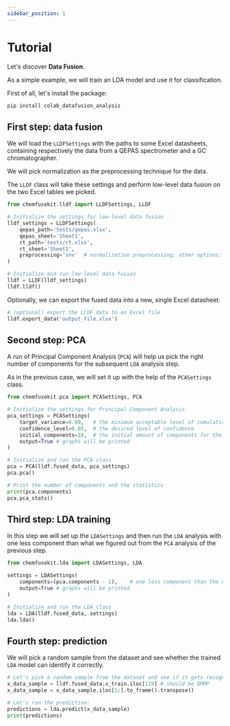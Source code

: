 ```yaml
---
sidebar_position: 1
---
```


# Tutorial

Let's discover **Data Fusion**.

As a simple example, we will train an LDA model and use it for classification.

First of all, let's install the package:
```bash
pip install colab_datafusion_analysis
```

## First step: data fusion

We will load the `LLDFSettings` with the paths to some Excel datasheets, containing
respectively the data from a QEPAS spectrometer and a GC chromatographer.

We will pick normalization as the preprocessing technique for the data.

The `LLDF` class will take these settings and perform low-level data fusion on the
two Excel tables we picked.

```python
from chemfusekit.lldf import LLDFSettings, LLDF

# Initialize the settings for low-level data fusion
lldf_settings = LLDFSettings(
    qepas_path='tests/qepas.xlsx',
    qepas_sheet='Sheet1',
    rt_path='tests/rt.xlsx',
    rt_sheet='Sheet1',
    preprocessing='snv'  # normalization preprocessing; other options: savgol or both
)

# Initialize and run low-level data fusion
lldf = LLDF(lldf_settings)
lldf.lldf()
```

Optionally, we can export the fused data into a new, single Excel datasheet:

```python
# (optional) export the LLDF data to an Excel file
lldf.export_data('output_file.xlsx')
```

## Second step: PCA

A run of Principal Component Analysis (`PCA`) will help us pick the right number
of components for the subsequent `LDA` analysis step.

As in the previous case, we will set it up with the help of the `PCASettings` class.

```python
from chemfusekit.pca import PCASettings, PCA

# Initialize the settings for Principal Component Analysis
pca_settings = PCASettings(
    target_variance=0.99,   # the minimum acceptable level of cumulative explained covariance
    confidence_level=0.05,  # the desired level of confidence
    initial_components=10,  # the initial amount of components for the iterative analysis
    output=True # graphs will be printed
)

# Initialize and run the PCA class
pca = PCA(lldf.fused_data, pca_settings)
pca.pca()

# Print the number of components and the statistics
print(pca.components)
pca.pca_stats()
```

## Third step: LDA training

In this step we will set up the `LDASettings` and then run the `LDA` analysis with one less
component than what we figured out from the `PCA` analysis of the previous step.

```python
from chemfusekit.lda import LDASettings, LDA

settings = LDASettings(
    components=(pca.components - 1),    # one less component than the number determined by PCA
    output=True # graphs will be printed
)

# Initialize and run the LDA class
lda = LDA(lldf.fused_data, settings)
lda.lda()
```

## Fourth step: prediction

We will pick a random sample from the dataset and see whether the trained `LDA` model
can identify it correctly.

```python
# Let's pick a random sample from the dataset and see if it gets recognized correctly:
x_data_sample = lldf.fused_data.x_train.iloc[119] # should be DMMP
x_data_sample = x_data_sample.iloc[1:].to_frame().transpose()

# Let's run the prediction:
predictions = lda.predict(x_data_sample)
print(predictions)
```